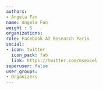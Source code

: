 ```yaml
---
authors:
- Angela Fan
name: Angela Fan
weight : 5
organizations:
role: Facebook AI Research Paris
social:
- icon: twitter
  icon_pack: fab
  link: https://twitter.com/msexcel
superuser: false
user_groups:
- Organizers
---
```




